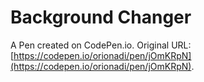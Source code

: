 # Background Changer

A Pen created on CodePen.io. Original URL: [https://codepen.io/orionadi/pen/jOmKRpN](https://codepen.io/orionadi/pen/jOmKRpN).

